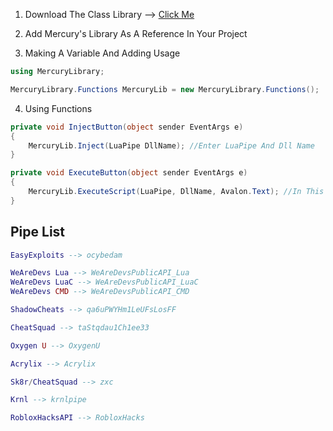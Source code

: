 
1. Download The Class Library --> [Click Me](https://github.com/Nihon-Development/Mercury-Library/blob/main/Class%20Library/Mercury%20Library.dll?raw=true)

2. Add Mercury's Library As A Reference In Your Project

3. Making A Variable And Adding Usage

```csharp
using MercuryLibrary;

MercuryLibrary.Functions MercuryLib = new MercuryLibrary.Functions();
```

4. Using Functions

```csharp
private void InjectButton(object sender EventArgs e)
{
    MercuryLib.Inject(LuaPipe DllName); //Enter LuaPipe And Dll Name
}

private void ExecuteButton(object sender EventArgs e)
{
    MercuryLib.ExecuteScript(LuaPipe, DllName, Avalon.Text); //In This Instance We Are Using Avalon
}
```

## Pipe List

```lua
EasyExploits --> ocybedam

WeAreDevs Lua --> WeAreDevsPublicAPI_Lua
WeAreDevs LuaC --> WeAreDevsPublicAPI_LuaC
WeAreDevs CMD --> WeAreDevsPublicAPI_CMD

ShadowCheats --> qa6uPWYHm1LeUFsLosFF

CheatSquad --> taStqdau1Ch1ee33

Oxygen U --> OxygenU

Acrylix --> Acrylix

Sk8r/CheatSquad --> zxc

Krnl --> krnlpipe

RobloxHacksAPI --> RobloxHacks
```
